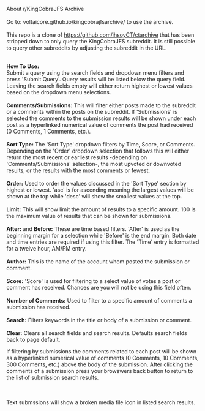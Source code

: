 About r/KingCobraJFS Archive
<br></br>
Go to: voltaicore.github.io/kingcobrajfsarchive/ to use the archive.
<br></br>
    This repo is a clone of https://github.com/ihsoyCT/ctarchive that has been stripped down to only query the KingCobraJFS subreddit. It is still possible to query other subreddits by adjusting the subreddit in the URL.
<p>
<b><br>How To Use: </br></b>
Submit a query using the search fields and dropdown menu filters and press 'Submit Query'. Query results will be listed below the query field. Leaving the search fields empty will either return highest or lowest values based on the dropdown menu selections.
<br></br>
<b>Comments/Submissions:</b>
This will filter either posts made to the subreddit or a comments within the posts on the subreddit. If 'Submissions' is selected the comments to the submission results will be shown under each post as a hyperlinked numerical value of comments the post had received (0 Comments, 1 Comments, etc.).
<br></br>
<b>Sort Type:</b>
The 'Sort Type' dropdown filters by Time, Score, or Comments. Depending on the 'Order' dropdown selection that follows this will either return the most recent or earliest results -depending on 'Comments/Submissions' selection-, the most upvoted or downvoted results, or the results with the most comments or fewest.
<br></br>
<b>Order:</b>
Used to order the values discussed in the 'Sort Type' section by highest or lowest. 'asc' is for ascending meaning the largest values will be shown at the top while 'desc' will show the smallest values at the top.
<br></br>
<b>Limit:</b>
This will show limit the amount of results to a specific amount. 100 is the maximum value of results that can be shown for submissions.
<br></br>
<b>After:</b> and <b>Before:</b>
These are time based filters. 'After' is used as the beginning margin for a selection while 'Before' is the end margin. Both date and time entries are required if using this filter. The 'Time' entry is formatted for a twelve hour, AM/PM entry.
<br></br>
<b>Author:</b>
This is the name of the account whom posted the submission or comment.
<br></br>
<b>Score:</b>
'Score' is used for filtering to a select value of votes a post or comment has received. Chances are you will not be using this field often.
<br></br>
<b>Number of Comments:</b>
Used to filter to a specific amount of comments a submission has received.
<br></br>
<b>Search:</b>
Filters keywords in the title or body of a submission or comment.
<br></br>
<b>Clear:</b>
Clears all search fields and search results. Defaults search fields back to page default.
</p>

If filtering by submissions the comments related to each post will be shown as a hyperlinked numerical value of comments  (0 Comments, 10 Comments, 300 Comments, etc.) above the body of the submission. After clicking the comments of a submission press your browswers back button to return to the list of submission search results.

<br></br>
Text submssions will show a broken media file icon in listed search results.
